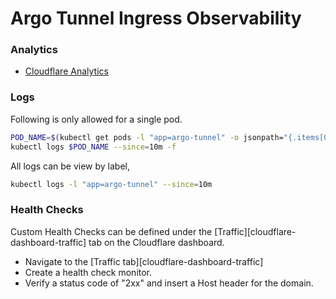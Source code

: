 # Argo Tunnel Ingress Observability 

### Analytics
- [Cloudflare Analytics][cloudflare-dashboard-analytics]

### Logs
Following is only allowed for a single pod.
```bash
POD_NAME=$(kubectl get pods -l "app=argo-tunnel" -o jsonpath="{.items[0].metadata.name}"); echo $POD_NAME
kubectl logs $POD_NAME --since=10m -f
```

All logs can be view by label,
```bash
kubectl logs -l "app=argo-tunnel" --since=10m
```

### Health Checks
Custom Health Checks can be defined under the [Traffic][cloudflare-dashboard-traffic] tab
on the Cloudflare dashboard.

- Navigate to the [Traffic tab][cloudflare-dashboard-traffic]
- Create a health check monitor.
- Verify a status code of "2xx" and insert a Host header for the domain.

[cloudflare-dashboard-analytics]: https://www.cloudflare.com/a/analytics